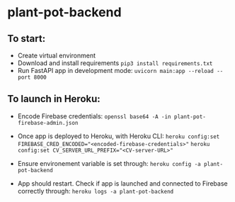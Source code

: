 # plant-pot-backend

## To start:
* Create virtual environment
* Download and install requirements `pip3 install requirements.txt`
* Run FastAPI app in development mode: `uvicorn main:app --reload --port 8000`

## To launch in Heroku:
* Encode Firebase credentials: 
`openssl base64 -A -in plant-pot-firebase-admin.json`
* Once app is deployed to Heroku, with Heroku CLI:
 `heroku config:set FIREBASE_CRED_ENCODED="<encoded-firebase-credentials>"`
 `heroku config:set CV_SERVER_URL_PREFIX="<CV-server-URL>"`

 * Ensure environement variable is set through:
 `heroku config -a plant-pot-backend`
 * App should restart. Check if app is launched and connected to Firebase correctly through: 
 `heroku logs -a plant-pot-backend`
